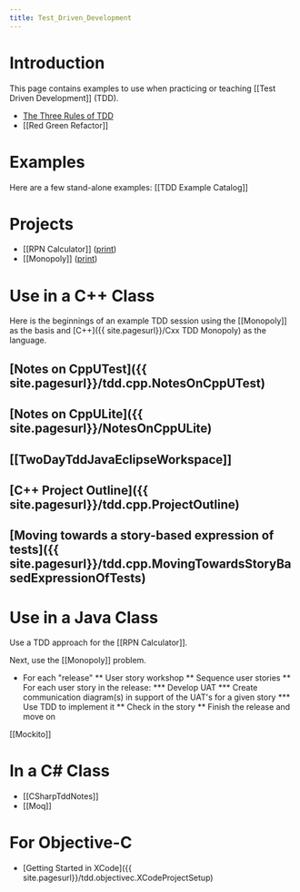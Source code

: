 ```yaml
---
title: Test_Driven_Development
---
```

# Introduction

This page contains examples to use when practicing or teaching [[Test Driven Development]] (TDD).
* [The Three Rules of TDD](http://butunclebob.com/ArticleS.UncleBob.TheThreeRulesOfTdd)
* [[Red Green Refactor]]

# Examples
Here are a few stand-alone examples: [[TDD Example Catalog]]

# Projects
* [[RPN Calculator]] ([print](http://schuchert.wikispaces.com/RpnCalculatorPrintable?f=print))
* [[Monopoly]]  ([print](http://schuchert.wikispaces.com/MonopolyPrintable?f=print))

# Use in a C++ Class
Here is the beginnings of an example TDD session using the [[Monopoly]] as the basis and [C++]({{ site.pagesurl}}/Cxx TDD Monopoly) as the language.

## [Notes on CppUTest]({{ site.pagesurl}}/tdd.cpp.NotesOnCppUTest)
## [Notes on CppULite]({{ site.pagesurl}}/NotesOnCppULite)
## [[TwoDayTddJavaEclipseWorkspace]]
## [C++ Project Outline]({{ site.pagesurl}}/tdd.cpp.ProjectOutline)
## [Moving towards a story-based expression of tests]({{ site.pagesurl}}/tdd.cpp.MovingTowardsStoryBasedExpressionOfTests)

# Use in a Java Class

Use a TDD approach for the [[RPN Calculator]]. 

Next, use the [[Monopoly]] problem. 
* For each "release"
** User story workshop 
** Sequence user stories 
** For each user story in the release: 
*** Develop UAT 
*** Create communication diagram(s) in support of the UAT's for a given story 
*** Use TDD to implement it 
** Check in the story
** Finish the release and move on

[[Mockito]]

# In a C# Class
* [[CSharpTddNotes]]
* [[Moq]]

# For Objective-C
* [Getting Started in XCode]({{ site.pagesurl}}/tdd.objectivec.XCodeProjectSetup)
